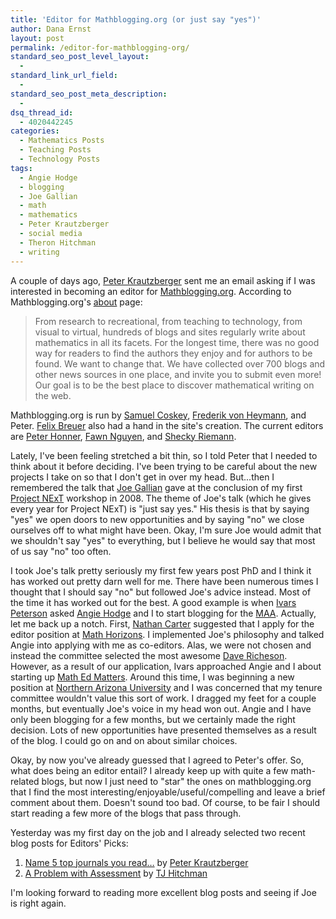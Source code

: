 ```yaml
---
title: 'Editor for Mathblogging.org (or just say "yes")'
author: Dana Ernst
layout: post
permalink: /editor-for-mathblogging-org/
standard_seo_post_level_layout:
  - 
standard_link_url_field:
  - 
standard_seo_post_meta_description:
  - 
dsq_thread_id:
  - 4020442245
categories:
  - Mathematics Posts
  - Teaching Posts
  - Technology Posts
tags:
  - Angie Hodge
  - blogging
  - Joe Gallian
  - math
  - mathematics
  - Peter Krautzberger
  - social media
  - Theron Hitchman
  - writing
---
```

A couple of days ago, [Peter Krautzberger][1] sent me an email asking if I was interested in becoming an editor for [Mathblogging.org][2]. According to Mathblogging.org's [about][3] page:

> From research to recreational, from teaching to technology, from visual to virtual, hundreds of blogs and sites regularly write about mathematics in all its facets. For the longest time, there was no good way for readers to find the authors they enjoy and for authors to be found. We want to change that. We have collected over 700 blogs and other news sources in one place, and invite you to submit even more! Our goal is to be the best place to discover mathematical writing on the web.

Mathblogging.org is run by [Samuel Coskey][4], [Frederik von Heymann][5], and Peter. [Felix Breuer][6] also had a hand in the site's creation. The current editors are [Peter Honner][7], [Fawn Nguyen][8], and [Shecky Riemann][9].

Lately, I've been feeling stretched a bit thin, so I told Peter that I needed to think about it before deciding. I've been trying to be careful about the new projects I take on so that I don't get in over my head. But...then I remembered the talk that [Joe Gallian][10] gave at the conclusion of my first [Project NExT][11] workshop in 2008. The theme of Joe's talk (which he gives every year for Project NExT) is "just say yes." His thesis is that by saying "yes" we open doors to new opportunities and by saying "no" we close ourselves off to what might have been. Okay, I'm sure Joe would admit that we shouldn't say "yes" to everything, but I believe he would say that most of us say "no" too often.

I took Joe's talk pretty seriously my first few years post PhD and I think it has worked out pretty darn well for me. There have been numerous times I thought that I should say "no" but followed Joe's advice instead. Most of the time it has worked out for the best. A good example is when [Ivars Peterson][12] asked [Angie Hodge][13] and I to start blogging for the [MAA][14]. Actually, let me back up a notch. First, [Nathan Carter][15] suggested that I apply for the editor position at [Math Horizons][16]. I implemented Joe's philosophy and talked Angie into applying with me as co-editors. Alas, we were not chosen and instead the committee selected the most awesome [Dave Richeson][17]. However, as a result of our application, Ivars approached Angie and I about starting up [Math Ed Matters][18]. Around this time, I was beginning a new position at [Northern Arizona University][19] and I was concerned that my tenure committee wouldn't value this sort of work. I dragged my feet for a couple months, but eventually Joe's voice in my head won out. Angie and I have only been blogging for a few months, but we certainly made the right decision. Lots of new opportunities have presented themselves as a result of the blog. I could go on and on about similar choices.

Okay, by now you've already guessed that I agreed to Peter's offer. So, what does being an editor entail? I already keep up with quite a few math-related blogs, but now I just need to "star" the ones on mathblogging.org that I find the most interesting/enjoyable/useful/compelling and leave a brief comment about them. Doesn't sound too bad. Of course, to be fair I should start reading a few more of the blogs that pass through.

Yesterday was my first day on the job and I already selected two recent blog posts for Editors' Picks:

  1. [Name 5 top journals you read…][20] by [Peter Krautzberger][1]
  2. [A Problem with Assessment][21] by [TJ Hitchman][22]

I'm looking forward to reading more excellent blog posts and seeing if Joe is right again.

 [1]: http://boolesrings.org/krautzberger/
 [2]: http://mathblogging.org
 [3]: http://www.mathblogging.org/about
 [4]: http://boolesrings.org/scoskey/
 [5]: http://boolesrings.org/vonheymann/
 [6]: http://www.felixbreuer.net/
 [7]: http://mrhonner.com/
 [8]: http://fawnnguyen.com/
 [9]: http://math-frolic.blogspot.com/
 [10]: http://www.d.umn.edu/~jgallian/
 [11]: http://archives.math.utk.edu/projnext/
 [12]: https://sites.google.com/site/ivarspeterson/
 [13]: http://www.unomaha.edu/math/people/hodge/
 [14]: http://maa.org
 [15]: https://faculty.bentley.edu/details.asp?uname=ncarter
 [16]: http://www.maa.org//publications/periodicals/math-horizons
 [17]: http://users.dickinson.edu/~richesod/
 [18]: http://maamathedmatters.blogspot.com/
 [19]: http://nau.edu
 [20]: http://www.mathblogging.org/post/59279
 [21]: http://www.mathblogging.org/post/58380
 [22]: http://www.uni.edu/theron/
